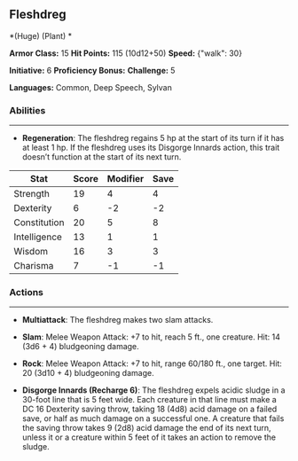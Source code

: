 ## Fleshdreg
*(Huge) (Plant) *

**Armor Class:** 15
**Hit Points:** 115 (10d12+50)
**Speed:** {"walk": 30}

**Initiative:** 6
**Proficiency Bonus:**
**Challenge:** 5

**Languages:** Common, Deep Speech, Sylvan

### Abilities
 --- 
- **Regeneration**: The fleshdreg regains 5 hp at the start of its turn if it has at least 1 hp. If the fleshdreg uses its Disgorge Innards action, this trait doesn’t function at the start of its next turn.



| Stat | Score | Modifier | Save |
| ---- | ---- | ---- | ---- |
| Strength | 19 | 4 | 4 |
| Dexterity | 6 | -2 | -2 |
| Constitution | 20 | 5 | 8 |
| Intelligence | 13 | 1 | 1 |
| Wisdom | 16 | 3 | 3 |
| Charisma | 7 | -1 | -1 |

### Actions
 --- 
- **Multiattack**: The fleshdreg makes two slam attacks.

- **Slam**: Melee Weapon Attack: +7 to hit, reach 5 ft., one creature. Hit: 14 (3d6 + 4) bludgeoning damage.

- **Rock**: Melee Weapon Attack: +7 to hit, range 60/180 ft., one target. Hit: 20 (3d10 + 4) bludgeoning damage.

- **Disgorge Innards (Recharge 6)**: The fleshdreg expels acidic sludge in a 30-foot line that is 5 feet wide. Each creature in that line must make a DC 16 Dexterity saving throw, taking 18 (4d8) acid damage on a failed save, or half as much damage on a successful one. A creature that fails the saving throw takes 9 (2d8) acid damage the end of its next turn, unless it or a creature within 5 feet of it takes an action to remove the sludge.

